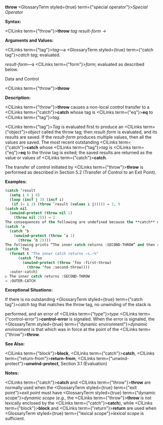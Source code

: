 **throw** <GlossaryTerm styled={true} term={"special operator"}><i>Special Operator</i></GlossaryTerm> 



**Syntax:** 



<ClLinks  term={"throw"}><b>throw</b></ClLinks> *tag result-form →* 



**Arguments and Values:** 



<ClLinks  term={"tag"}><i>tag</i></ClLinks>—a <GlossaryTerm styled={true} term={"catch tag"}><i>catch tag</i></GlossaryTerm>; evaluated. 



*result-form*—a <ClLinks  term={"form"}><i>form</i></ClLinks>; evaluated as described below. 



Data and Control 











<ClLinks  term={"throw"}><b>throw</b></ClLinks> 



**Description:** 



<ClLinks  term={"throw"}><b>throw</b></ClLinks> causes a non-local control transfer to a <ClLinks  term={"catch"}><b>catch</b></ClLinks> whose tag is <ClLinks  term={"eq"}><b>eq</b></ClLinks> to <ClLinks  term={"tag"}><i>tag</i></ClLinks>. 



<ClLinks  term={"tag"}><i>Tag</i></ClLinks> is evaluated first to produce an <ClLinks  term={"object"}><i>object</i></ClLinks> called the throw tag; then *result-form* is evaluated, and its results are saved. If the *result-form* produces multiple values, then all the values are saved. The most recent outstanding <ClLinks  term={"catch"}><b>catch</b></ClLinks> whose <ClLinks  term={"tag"}><i>tag</i></ClLinks> is <ClLinks  term={"eq"}><b>eq</b></ClLinks> to the throw tag is exited; the saved results are returned as the value or values of <ClLinks  term={"catch"}><b>catch</b></ClLinks>. 



The transfer of control initiated by <ClLinks  term={"throw"}><b>throw</b></ClLinks> is performed as described in Section 5.2 (Transfer of Control to an Exit Point). 



**Examples:**
```lisp
(catch ’result 
  (setq i 0 j 0) 
  (loop (incf j 3) (incf i) 
   (if (= i 3) (throw ’result (values i j))))) → 3, 9 
(catch nil 
  (unwind-protect (throw nil 1) 
    (throw nil 2))) → 2 
The consequences of the following are undefined because the **catch** of b is passed over by the first **throw**, hence portable programs must assume that its *dynamic extent* is terminated. The *binding* of the *catch tag* is not yet *disestablished* and therefore it is the target of the second **throw**. 
(catch ’a 
  (catch ’b 
    (unwind-protect (throw ’a 1) 
      (throw ’b 2)))) 
The following prints “The inner catch returns :SECOND-THROW” and then returns :outer-catch. 
(catch ’foo 
  (format t "The inner catch returns ~s.~%" 
	  (catch ’foo 
	    (unwind-protect (throw ’foo :first-throw) 
	      (throw ’foo :second-throw)))) 
  :outer-catch) 
▷ The inner catch returns :SECOND-THROW 
→ :OUTER-CATCH 
```
**Exceptional Situations:** 



If there is no outstanding <GlossaryTerm styled={true} term={"catch tag"}><i>catch tag</i></GlossaryTerm> that matches the throw tag, no unwinding of the stack is 











performed, and an error of <ClLinks  term={"type"}><i>type</i></ClLinks> <ClLinks  term={"control-error"}><b>control-error</b></ClLinks> is signaled. When the error is signaled, the <GlossaryTerm styled={true} term={"dynamic environment"}><i>dynamic environment</i></GlossaryTerm> is that which was in force at the point of the <ClLinks  term={"throw"}><b>throw</b></ClLinks>. 



**See Also:** 



<ClLinks  term={"block"}><b>block</b></ClLinks>, <ClLinks  term={"catch"}><b>catch</b></ClLinks>, <ClLinks  term={"return-from"}><b>return-from</b></ClLinks>, <ClLinks  term={"unwind-protect"}><b>unwind-protect</b></ClLinks>, Section 3.1 (Evaluation) 



**Notes:** 



<ClLinks  term={"catch"}><b>catch</b></ClLinks> and <ClLinks  term={"throw"}><b>throw</b></ClLinks> are normally used when the <GlossaryTerm styled={true} term={"exit point"}><i>exit point</i></GlossaryTerm> must have <GlossaryTerm styled={true} term={"dynamic scope"}><i>dynamic scope</i></GlossaryTerm> (*e.g.*, the <ClLinks  term={"throw"}><b>throw</b></ClLinks> is not lexically enclosed by the <ClLinks  term={"catch"}><b>catch</b></ClLinks>), while <ClLinks  term={"block"}><b>block</b></ClLinks> and <ClLinks  term={"return"}><b>return</b></ClLinks> are used when <GlossaryTerm styled={true} term={"lexical scope"}><i>lexical scope</i></GlossaryTerm> is sufficient. 



